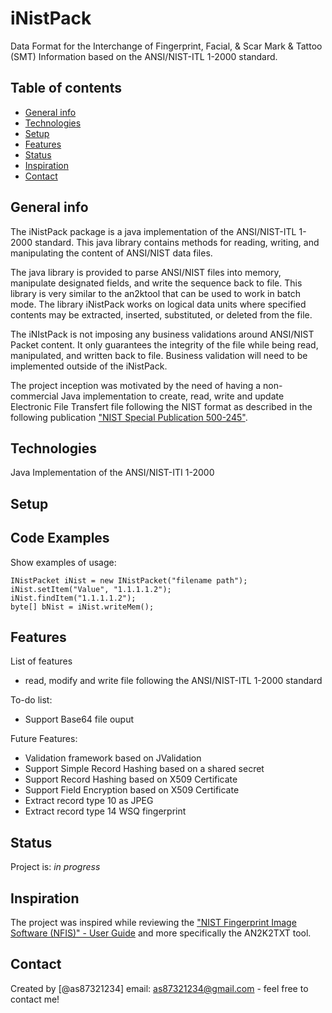 # iNistPack

Data Format for the Interchange of Fingerprint, Facial, &amp; Scar Mark &amp; Tattoo (SMT) Information based on the ANSI/NIST-ITL 1-2000 standard.

## Table of contents
* [General info](#general-info)
* [Technologies](#technologies)
* [Setup](#setup)
* [Features](#features)
* [Status](#status)
* [Inspiration](#inspiration)
* [Contact](#contact)

## General info

The iNistPack package is a java implementation of the ANSI/NIST-ITL 1-2000 standard. This java library contains methods for reading, writing, and manipulating the content of ANSI/NIST data files. 

The java library is provided to parse ANSI/NIST files into memory, manipulate designated fields, and write the sequence back to file. This library is very similar to the an2ktool that can be used to work in batch mode. The library iNistPack works on logical data units where specified contents may be extracted, inserted, substituted, or deleted from the file.

The iNIstPack is not imposing any business validations around ANSI/NIST Packet content. It only guarantees the integrity of the file while being read, manipulated, and written back to file. Business validation will need to be implemented outside of the iNistPack.

The project inception was motivated by the need of having a non-commercial Java implementation to create, read, write and update Electronic File Transfert file following the NIST format as described in the following publication ["NIST Special Publication 500-245"](https://www.nist.gov/system/files/documents/itl/ansi/sp500-245-a16.pdf).

## Technologies
Java Implementation of the ANSI/NIST-ITI 1-2000

## Setup
<tbd>

## Code Examples
Show examples of usage:

```
INistPacket iNist = new INistPacket("filename path");
iNist.setItem("Value", "1.1.1.1.2");
iNist.findItem("1.1.1.1.2");
byte[] bNist = iNist.writeMem();
```

## Features
List of features 
* read, modify and write file following the ANSI/NIST-ITL 1-2000 standard

To-do list:
* Support Base64 file ouput

Future Features:
* Validation framework based on JValidation
* Support Simple Record Hashing based on a shared secret
* Support Record Hashing based on X509 Certificate
* Support Field Encryption based on X509 Certificate
* Extract record type 10 as JPEG
* Extract record type 14 WSQ fingerprint

## Status
Project is: _in progress_

## Inspiration
The project was inspired while reviewing the ["NIST Fingerprint Image Software (NFIS)" - User Guide](https://www.govinfo.gov/content/pkg/GOVPUB-C13-207080ee482017f6266cfac32d4efd16/pdf/GOVPUB-C13-207080ee482017f6266cfac32d4efd16.pdf) and more specifically the AN2K2TXT tool.

## Contact
Created by [@as87321234]  email: as87321234@gmail.com  - feel free to contact me!


